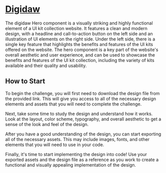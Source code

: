 # [Digidaw](https://codedesign.dev/challenge/digidaw)

The digidaw Hero component is a visually striking and highly functional element of a UI kit collection website. It features a clean and modern design, with a headline and call-to-action button on the left side and an illustration of UI elements on the right side. Under the left side, there is a single key feature that highlights the benefits and features of the UI kits offered on the website. The hero component is a key part of the website's overall aesthetic and user experience, and can be used to showcase the benefits and features of the UI kit collection, including the variety of kits available and their quality and usability.

## How to Start

To begin the challenge, you will first need to download the design file from the provided link. This will give you access to all of the necessary design elements and assets that you will need to complete the challenge.

Next, take some time to study the design and understand how it works. Look at the layout, color scheme, typography, and overall aesthetic to get a sense of the look and feel of the design.

After you have a good understanding of the design, you can start exporting all of the necessary assets. This may include images, fonts, and other elements that you will need to use in your code.

Finally, it's time to start implementing the design into code! Use your exported assets and the design file as a reference as you work to create a functional and visually appealing implementation of the design.

